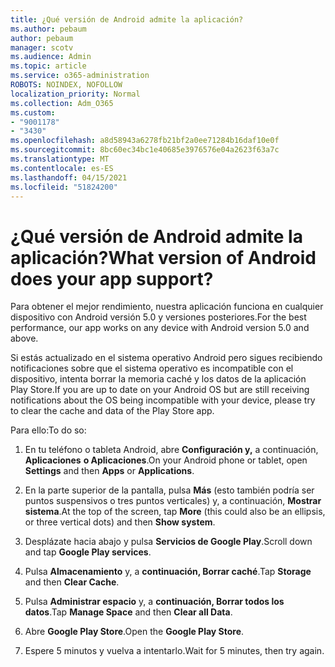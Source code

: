 ```yaml
---
title: ¿Qué versión de Android admite la aplicación?
ms.author: pebaum
author: pebaum
manager: scotv
ms.audience: Admin
ms.topic: article
ms.service: o365-administration
ROBOTS: NOINDEX, NOFOLLOW
localization_priority: Normal
ms.collection: Adm_O365
ms.custom:
- "9001178"
- "3430"
ms.openlocfilehash: a8d58943a6278fb21bf2a0ee71284b16daf10e0f
ms.sourcegitcommit: 8bc60ec34bc1e40685e3976576e04a2623f63a7c
ms.translationtype: MT
ms.contentlocale: es-ES
ms.lasthandoff: 04/15/2021
ms.locfileid: "51824200"
---
```

# <a name="what-version-of-android-does-your-app-support"></a><span data-ttu-id="d6876-102">¿Qué versión de Android admite la aplicación?</span><span class="sxs-lookup"><span data-stu-id="d6876-102">What version of Android does your app support?</span></span>

<span data-ttu-id="d6876-103">Para obtener el mejor rendimiento, nuestra aplicación funciona en cualquier dispositivo con Android versión 5.0 y versiones posteriores.</span><span class="sxs-lookup"><span data-stu-id="d6876-103">For the best performance, our app works on any device with Android version 5.0 and above.</span></span>

<span data-ttu-id="d6876-104">Si estás actualizado en el sistema operativo Android pero sigues recibiendo notificaciones sobre que el sistema operativo es incompatible con el dispositivo, intenta borrar la memoria caché y los datos de la aplicación Play Store.</span><span class="sxs-lookup"><span data-stu-id="d6876-104">If you are up to date on your Android OS but are still receiving notifications about the OS being incompatible with your device, please try to clear the cache and data of the Play Store app.</span></span>

<span data-ttu-id="d6876-105">Para ello:</span><span class="sxs-lookup"><span data-stu-id="d6876-105">To do so:</span></span> 

1. <span data-ttu-id="d6876-106">En tu teléfono o tableta Android, abre **Configuración y,** a continuación, **Aplicaciones** **o Aplicaciones**.</span><span class="sxs-lookup"><span data-stu-id="d6876-106">On your Android phone or tablet, open **Settings** and then **Apps** or **Applications**.</span></span>

2. <span data-ttu-id="d6876-107">En la parte superior de la pantalla, pulsa **Más** (esto también podría ser puntos suspensivos o tres puntos verticales) y, a continuación, **Mostrar sistema**.</span><span class="sxs-lookup"><span data-stu-id="d6876-107">At the top of the screen, tap **More** (this could also be an ellipsis, or three vertical dots) and then **Show system**.</span></span> 

3. <span data-ttu-id="d6876-108">Desplázate hacia abajo y pulsa **Servicios de Google Play**.</span><span class="sxs-lookup"><span data-stu-id="d6876-108">Scroll down and tap **Google Play services**.</span></span> 

4. <span data-ttu-id="d6876-109">Pulsa **Almacenamiento** y, a **continuación, Borrar caché**.</span><span class="sxs-lookup"><span data-stu-id="d6876-109">Tap **Storage** and then **Clear Cache**.</span></span> 

5. <span data-ttu-id="d6876-110">Pulsa **Administrar espacio** y, a **continuación, Borrar todos los datos**.</span><span class="sxs-lookup"><span data-stu-id="d6876-110">Tap **Manage Space** and then **Clear all Data**.</span></span> 

6. <span data-ttu-id="d6876-111">Abre **Google Play Store**.</span><span class="sxs-lookup"><span data-stu-id="d6876-111">Open the **Google Play Store**.</span></span> 

7. <span data-ttu-id="d6876-112">Espere 5 minutos y vuelva a intentarlo.</span><span class="sxs-lookup"><span data-stu-id="d6876-112">Wait for 5 minutes, then try again.</span></span> 